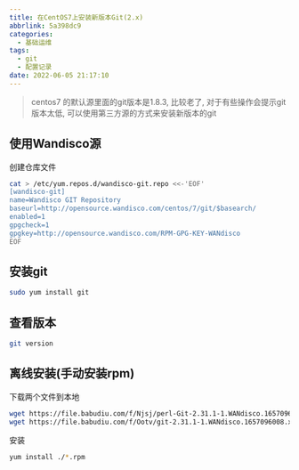 ```yaml
---
title: 在CentOS7上安装新版本Git(2.x)
abbrlink: 5a398dc9
categories:
  - 基础运维
tags:
  - git
  - 配置记录
date: 2022-06-05 21:17:10
---
```


> centos7 的默认源里面的git版本是1.8.3, 比较老了, 对于有些操作会提示git版本太低, 可以使用第三方源的方式来安装新版本的git

## 使用Wandisco源

创建仓库文件

```bash
cat > /etc/yum.repos.d/wandisco-git.repo <<-'EOF'
[wandisco-git]
name=Wandisco GIT Repository
baseurl=http://opensource.wandisco.com/centos/7/git/$basearch/
enabled=1
gpgcheck=1
gpgkey=http://opensource.wandisco.com/RPM-GPG-KEY-WANdisco
EOF
```

## 安装git

```bash
sudo yum install git
```

## 查看版本

```bash
git version
```

## 离线安装(手动安装rpm)

下载两个文件到本地

```bash
wget https://file.babudiu.com/f/Njsj/perl-Git-2.31.1-1.WANdisco.1657096008.noarch.rpm
wget https://file.babudiu.com/f/Ootv/git-2.31.1-1.WANdisco.1657096008.x86_64.rpm
```

安装

```bash
yum install ./*.rpm
```
